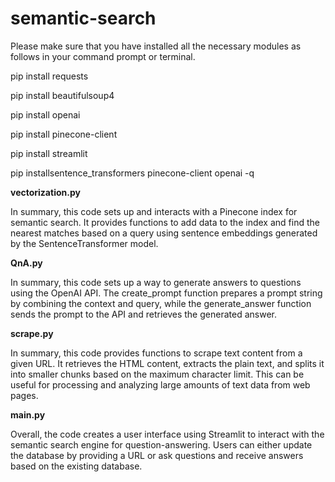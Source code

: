 # semantic-search
Please make sure that you have installed all the necessary modules as follows in your command prompt or terminal.

pip install requests

pip install beautifulsoup4

pip install openai

pip install pinecone-client

pip install streamlit

pip installsentence_transformers pinecone-client openai -q

**vectorization.py**

In summary, this code sets up and interacts with a Pinecone index for semantic search. It provides functions to add data to the index and find the nearest matches based on a query using sentence embeddings generated by the SentenceTransformer model.

**QnA.py**

In summary, this code sets up a way to generate answers to questions using the OpenAI API. The create_prompt function prepares a prompt string by combining the context and query, while the generate_answer function sends the prompt to the API and retrieves the generated answer.

**scrape.py**

In summary, this code provides functions to scrape text content from a given URL. It retrieves the HTML content, extracts the plain text, and splits it into smaller chunks based on the maximum character limit. This can be useful for processing and analyzing large amounts of text data from web pages.

**main.py**

Overall, the code creates a user interface using Streamlit to interact with the semantic search engine for question-answering. Users can either update the database by providing a URL or ask questions and receive answers based on the existing database.
